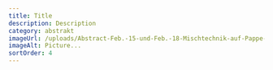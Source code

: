 ```yaml
---
title: Title
description: Description
category: abstrakt
imageUrl: /uploads/Abstract-Feb.-15-und-Feb.-18-Mischtechnik-auf-Pappe-und-Leinwand-100x70-I.jpg
imageAlt: Picture...
sortOrder: 4
---
```

